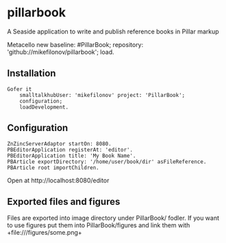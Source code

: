 # pillarbook
A Seaside application to write and publish reference books in Pillar markup

Metacello new baseline: #PillarBook; repository: 'github://mikefilonov/pillarbook'; load.

## Installation

```smalltalk
Gofer it
    smalltalkhubUser: 'mikefilonov' project: 'PillarBook';
    configuration;
    loadDevelopment.
```

## Configuration

```smalltalk
ZnZincServerAdaptor startOn: 8080.
PBEditorApplication registerAt: 'editor'.
PBEditorApplication title: 'My Book Name'.
PBArticle exportDirectory: '/home/user/book/dir' asFileReference.
PBArticle root importChildren.
```

Open at http://localhost:8080/editor

## Exported files and figures

Files are exported into image directory under PillarBook/ fodler. If you want to use figures put them into PillarBook/figures and link them with +file:///figures/some.png+
